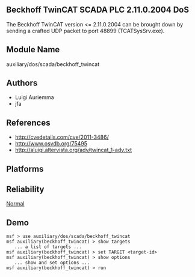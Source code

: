 ## Beckhoff TwinCAT SCADA PLC 2.11.0.2004 DoS

The Beckhoff TwinCAT version <= 2.11.0.2004 can be brought 
down by sending a crafted UDP packet to port 48899 
(TCATSysSrv.exe).


## Module Name
auxiliary/dos/scada/beckhoff_twincat

## Authors
* Luigi Auriemma
* jfa


## References
* http://cvedetails.com/cve/2011-3486/
* http://www.osvdb.org/75495
* http://aluigi.altervista.org/adv/twincat_1-adv.txt




## Platforms


## Reliability
[Normal](https://github.com/rapid7/metasploit-framework/wiki/Exploit-Ranking)

## Demo

```
msf > use auxiliary/dos/scada/beckhoff_twincat
msf auxiliary(beckhoff_twincat) > show targets
   ... a list of targets ...
msf auxiliary(beckhoff_twincat) > set TARGET <target-id>
msf auxiliary(beckhoff_twincat) > show options
   ... show and set options ...
msf auxiliary(beckhoff_twincat) > run
```
    
    